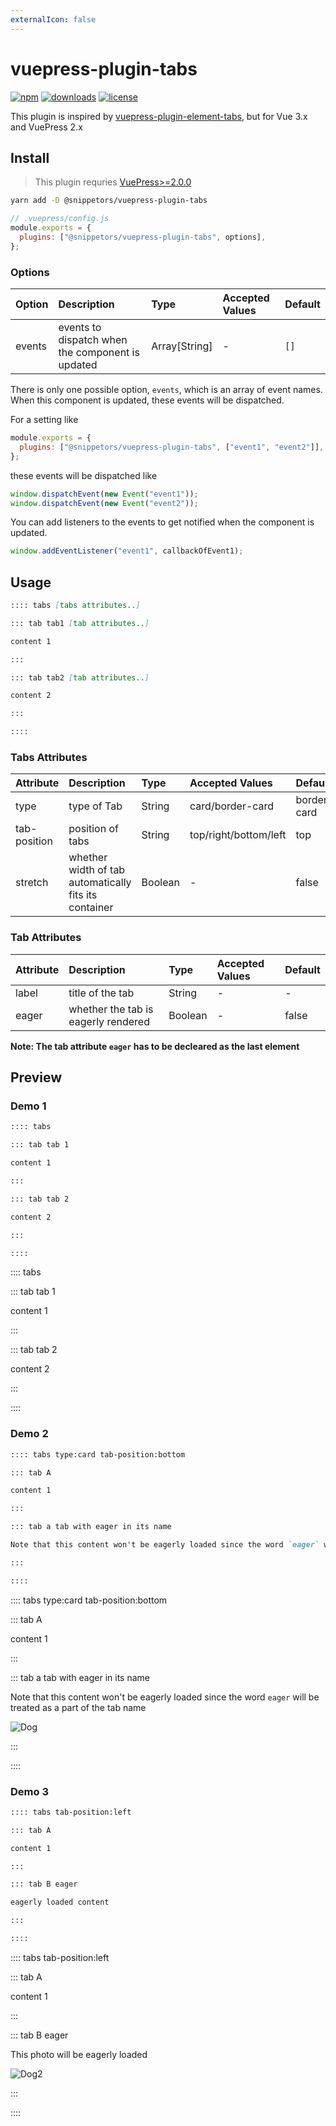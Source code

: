 ```yaml
---
externalIcon: false
---
```


# vuepress-plugin-tabs

[![npm](https://badgen.net/npm/v/@snippetors/vuepress-plugin-tabs)](https://www.npmjs.com/package/@snippetors/vuepress-plugin-tabs)
[![downloads](https://badgen.net/npm/dt/@snippetors/vuepress-plugin-tabs)](https://www.npmjs.com/package/@snippetors/vuepress-plugin-tabs)
[![license](https://badgen.net/github/license/Snippetors/snippets)](https://github.com/Snippetors/snippets/blob/main/LICENSE)

This plugin is inspired by [vuepress-plugin-element-tabs](https://github.com/superbiger/vuepress-plugin-tabs), but for Vue 3.x and VuePress 2.x

## Install

> This plugin requries [VuePress>=2.0.0](https://github.com/vuepress/vuepress-next)

```sh
yarn add -D @snippetors/vuepress-plugin-tabs
```

```js
// .vuepress/config.js
module.exports = {
  plugins: ["@snippetors/vuepress-plugin-tabs", options],
};
```

### Options

| Option | Description                                      | Type          | Accepted Values | Default |
| :----- | :----------------------------------------------- | :------------ | :-------------- | :------ |
| events | events to dispatch when the component is updated | Array[String] | -               | `[]`    |

There is only one possible option, `events`, which is an array of event names. When this component is updated, these events will be dispatched.

For a setting like

```js
module.exports = {
  plugins: ["@snippetors/vuepress-plugin-tabs", ["event1", "event2"]],
};
```

these events will be dispatched like

```js
window.dispatchEvent(new Event("event1"));
window.dispatchEvent(new Event("event2"));
```

You can add listeners to the events to get notified when the component is updated.

```js
window.addEventListener("event1", callbackOfEvent1);
```

## Usage

```md
:::: tabs [tabs attributes..]

::: tab tab1 [tab attributes..]

content 1

:::

::: tab tab2 [tab attributes..]

content 2

:::

::::
```

### Tabs Attributes

| Attribute    | Description                                           | Type    | Accepted Values       | Default     |
| :----------- | :---------------------------------------------------- | :------ | :-------------------- | :---------- |
| type         | type of Tab                                           | String  | card/border-card      | border-card |
| tab-position | position of tabs                                      | String  | top/right/bottom/left | top         |
| stretch      | whether width of tab automatically fits its container | Boolean | -                     | false       |

### Tab Attributes

| Attribute | Description                         | Type    | Accepted Values | Default |
| :-------- | :---------------------------------- | :------ | :-------------- | :------ |
| label     | title of the tab                    | String  | -               | -       |
| eager     | whether the tab is eagerly rendered | Boolean | -               | false   |

**Note: The tab attribute `eager` has to be decleared as the last element**

## Preview

### Demo 1

```md
:::: tabs

::: tab tab 1

content 1

:::

::: tab tab 2

content 2

:::

::::
```

:::: tabs

::: tab tab 1

content 1

:::

::: tab tab 2

content 2

:::

::::

### Demo 2

```md
:::: tabs type:card tab-position:bottom

::: tab A

content 1

:::

::: tab a tab with eager in its name

Note that this content won't be eagerly loaded since the word `eager` will be treated as a part of the tab name

:::

::::
```

:::: tabs type:card tab-position:bottom

::: tab A

content 1

:::

::: tab a tab with eager in its name

Note that this content won't be eagerly loaded since the word `eager` will be treated as a part of the tab name

![Dog](../assets/img/dog.jpeg)

:::

::::

### Demo 3

```md
:::: tabs tab-position:left

::: tab A

content 1

:::

::: tab B eager

eagerly loaded content

:::

::::
```

:::: tabs tab-position:left

::: tab A

content 1

:::

::: tab B eager

This photo will be eagerly loaded

![Dog2](../assets/img/dog2.jpeg)

:::

::::
